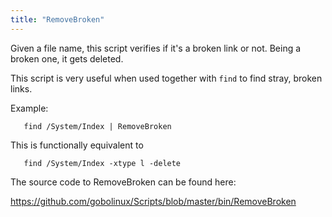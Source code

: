 ```yaml
---
title: "RemoveBroken"
---
```


Given a file name, this script verifies if it's a broken link or not.
Being a broken one, it gets deleted.

This script is very useful when used together with `find` to find stray,
broken links.

Example:

`   find /System/Index | RemoveBroken `

This is functionally equivalent to

`   find /System/Index -xtype l -delete`

The source code to RemoveBroken can be found here:

<https://github.com/gobolinux/Scripts/blob/master/bin/RemoveBroken>
